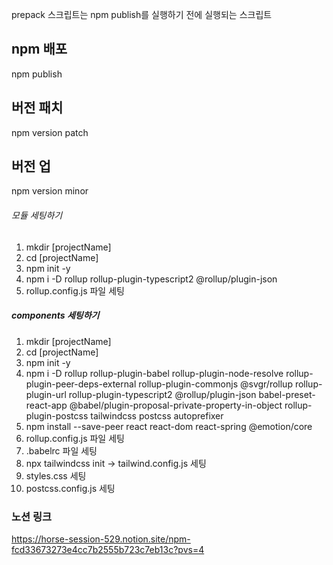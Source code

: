 prepack 스크립트는 npm publish를 실행하기 전에 실행되는 스크립트

## npm 배포

npm publish

## 버전 패치

npm version patch

## 버전 업

npm version minor

###### 모듈 세팅하기

1. mkdir [projectName]
2. cd [projectName]
3. npm init -y
4. npm i -D rollup rollup-plugin-typescript2 @rollup/plugin-json
5. rollup.config.js 파일 세팅

##### components 세팅하기

1. mkdir [projectName]
2. cd [projectName]
3. npm init -y
4. npm i -D rollup rollup-plugin-babel rollup-plugin-node-resolve rollup-plugin-peer-deps-external rollup-plugin-commonjs @svgr/rollup rollup-plugin-url rollup-plugin-typescript2 @rollup/plugin-json babel-preset-react-app @babel/plugin-proposal-private-property-in-object rollup-plugin-postcss tailwindcss postcss autoprefixer
5. npm install --save-peer react react-dom react-spring @emotion/core
6. rollup.config.js 파일 세팅
7. .babelrc 파일 세팅
8. npx tailwindcss init -> tailwind.config.js 세팅
9. styles.css 세팅
10. postcss.config.js 세팅

### 노션 링크

https://horse-session-529.notion.site/npm-fcd33673273e4cc7b2555b723c7eb13c?pvs=4
